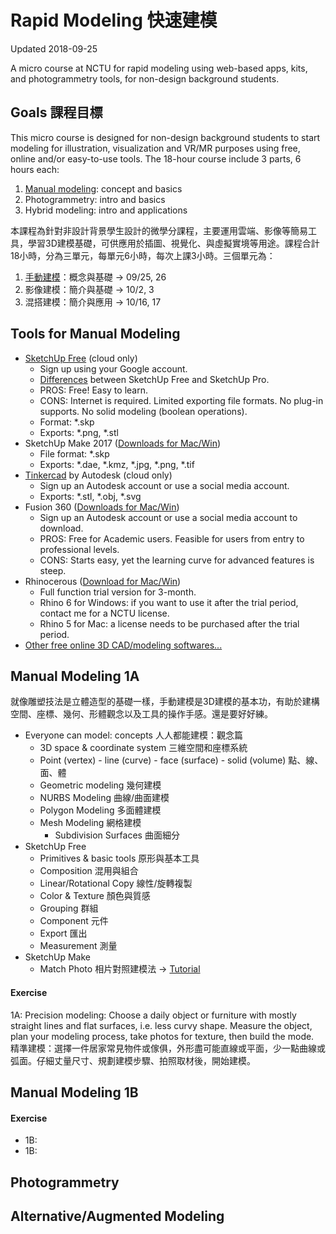 # Rapid Modeling 快速建模
Updated 2018-09-25

A micro course at NCTU for rapid modeling using web-based apps, kits, and photogrammetry tools, for non-design background students.

## Goals 課程目標

This micro course is designed for non-design background students to start modeling for illustration, visualization and VR/MR purposes using free, online and/or easy-to-use tools. The 18-hour course include 3 parts, 6 hours each:

1. [Manual modeling](#manual-modeling): concept and basics
2. Photogrammetry: intro and basics
3. Hybrid modeling: intro and applications

本課程為針對非設計背景學生設計的微學分課程，主要運用雲端、影像等簡易工具，學習3D建模基礎，可供應用於插圖、視覺化、與虛擬實境等用途。課程合計18小時，分為三單元，每單元6小時，每次上課3小時。三個單元為：

1. [手動建模](#manual-modeling)：概念與基礎 &rarr; 09/25, 26
2. 影像建模：簡介與基礎 &rarr; 10/2, 3
3. 混搭建模：簡介與應用 &rarr; 10/16, 17

## Tools for Manual Modeling

* [SketchUp Free](https://app.sketchup.com) (cloud only)
  * Sign up using your Google account.
  * [Differences](https://help.sketchup.com/en/sketchup/sketchup) between SketchUp Free and SketchUp Pro.
  * PROS: Free! Easy to learn.
  * CONS: Internet is required. Limited exporting file formats. No plug-in supports. No solid modeling (boolean operations).
  * Format: \*.skp
  * Exports: \*.png, \*.stl 
* SketchUp Make 2017 ([Downloads for Mac/Win](https://www.sketchup.com/download/all))
  * File format: \*.skp
  * Exports: \*.dae, \*.kmz, \*.jpg, \*.png, \*.tif
* [Tinkercad](https://www.tinkercad.com/) by Autodesk (cloud only)
  * Sign up an Autodesk account or use a social media account.
  * Exports: \*.stl, \*.obj, \*.svg
* Fusion 360 ([Downloads for Mac/Win](https://www.autodesk.com/education/free-software/featured))
  * Sign up an Autodesk account or use a social media account to download.
  * PROS: Free for Academic users. Feasible for users from entry to professional levels.
  * CONS: Starts easy, yet the learning curve for advanced features is steep.
* Rhinocerous ([Download for Mac/Win](https://www.rhino3d.com/tw/download))
  * Full function trial version for 3-month.
  * Rhino 6 for Windows: if you want to use it after the trial period, contact me for a NCTU license.
  * Rhino 5 for Mac: a license needs to be purchased after the trial period.
* [Other free online 3D CAD/modeling softwares...](https://all3dp.com/1/best-free-online-cad-software/)

## Manual Modeling 1A

就像雕塑技法是立體造型的基礎一樣，手動建模是3D建模的基本功，有助於建構空間、座標、幾何、形體觀念以及工具的操作手感。還是要好好練。

* Everyone can model: concepts 人人都能建模：觀念篇
  * 3D space & coordinate system 三維空間和座標系統
  * Point (vertex) - line (curve) - face (surface) - solid (volume) 點、線、面、體
  * Geometric modeling 幾何建模
  * NURBS Modeling 曲線/曲面建模
  * Polygon Modeling 多面體建模
  * Mesh Modeling 網格建模
    * Subdivision Surfaces 曲面細分
* SketchUp Free
  * Primitives & basic tools 原形與基本工具
  * Composition 混用與組合
  * Linear/Rotational Copy 線性/旋轉複製
  * Color & Texture 顏色與質感
  * Grouping 群組
  * Component 元件
  * Export 匯出
  * Measurement 測量
* SketchUp Make
  * Match Photo 相片對照建模法 &rarr; [Tutorial](https://help.sketchup.com/en/sketchup/matching-photo-model-or-model-photo)
  
#### Exercise

1A: Precision modeling: Choose a daily object or furniture with mostly straight lines and flat surfaces, i.e. less curvy shape. Measure the object, plan your modeling process, take photos for texture, then build the mode. \
精準建模：選擇一件居家常見物件或傢俱，外形盡可能直線或平面，少一點曲線或弧面。仔細丈量尺寸、規劃建模步驟、拍照取材後，開始建模。

## Manual Modeling 1B


#### Exercise
* 1B:
* 1B:

## Photogrammetry

## Alternative/Augmented Modeling
